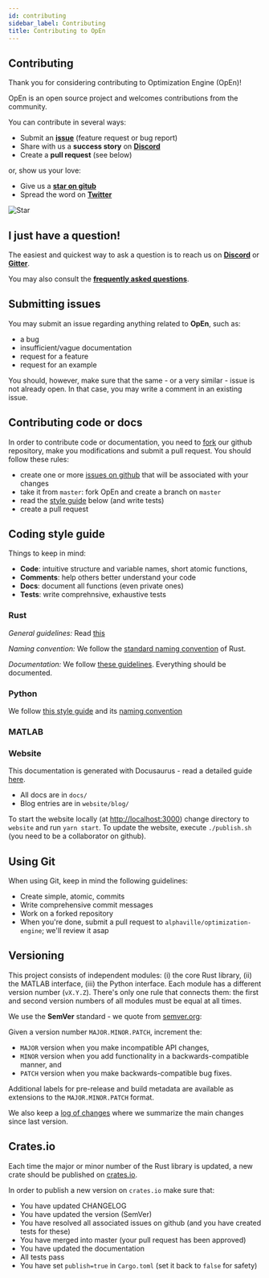 ```yaml
---
id: contributing
sidebar_label: Contributing
title: Contributing to OpEn
---
```


## Contributing 
Thank you for considering contributing to Optimization Engine (OpEn)!

OpEn is an open source project and welcomes contributions from the community.

You can contribute in several ways:

- Submit an [**issue**](https://github.com/alphaville/optimization-engine/issues) (feature request or bug report)
- Share with us a **success story** on [**Discord**](https://discord.gg/mfYpn4V)
- Create a **pull request** (see below)

or, show us your love:

- Give us a [**star on gitub**](https://github.com/alphaville/optimization-engine)
- Spread the word on [**Twitter**](https://twitter.com/intent/tweet?original_referer=http%3A%2F%2Flocalhost%3A3000%2Foptimization-engine%2Fblog%2F2019%2F03%2F06%2Ftalk-to-us&ref_src=twsrc%5Etfw&text=Fast%20and%20accurate%20embedded%20nonconvex%20optimization%20with%20%23OptimizationEngine&tw_p=tweetbutton&url=http%3A%2F%2Flocalhost%3A3000%2Foptimization-engine%2Fblog%2F2019%2F03%2F06%2Ftalk-to-us&via=isToxic)

![Star](https://media.giphy.com/media/ZxblqUVrPVmcqATkC4/giphy.gif)

## I just have a question!
The easiest and quickest way to ask a question is to reach us on [**Discord**](https://discord.gg/mfYpn4V) or [**Gitter**](https://gitter.im/alphaville/optimization-engine).

You may also consult the [**frequently asked questions**](http://localhost:3000/optimization-engine/docs/faq).


## Submitting issues
You may submit an issue regarding anything related to **OpEn**, such as:

- a bug
- insufficient/vague documentation
- request for a feature
- request for an example

You should, however, make sure that the same - or a very similar - issue is not already open. In that case, you may write a comment in an existing issue.


## Contributing code or docs

In order to contribute code or documentation, you need to [fork]() our github repository, make you modifications and submit a pull request. You should follow these rules:

- create one or more [issues on github](https://github.com/alphaville/optimization-engine/issues) that will be associated with your changes
- take it from `master`: fork OpEn and create a branch on `master`
- read the [style guide](#coding-style-guide) below (and write tests)
- create a pull request

## Coding style guide

Things to keep in mind:

- **Code**: intuitive structure and variable names, short atomic functions, 
- **Comments**: help others better understand your code
- **Docs**: document all functions (even private ones)
- **Tests**: write comprehnsive, exhaustive tests

### Rust

*General guidelines:* Read [this](https://rust-lang-nursery.github.io/api-guidelines/about.html)

*Naming convention:* We follow the [standard naming convention](https://rust-lang-nursery.github.io/api-guidelines/naming.html) of Rust.

*Documentation:* We follow [these guidelines](https://rust-lang-nursery.github.io/api-guidelines/documentation.html). Everything should be documented.

### Python

We follow [this style guide](https://www.python.org/dev/peps/pep-0008) and its [naming convention](https://www.python.org/dev/peps/pep-0008/#naming-conventions)

### MATLAB



### Website
This documentation is generated with Docusaurus - read a detailed guide [here](https://github.com/alphaville/optimization-engine/blob/master/website/README.md).

- All docs are in `docs/`
- Blog entries are in `website/blog/`

To start the website locally (at [http://localhost:3000](http://localhost:3000)) change directory to `website` and run `yarn start`. To update the website, execute `./publish.sh` (you need to be a collaborator on github).

## Using Git
When using Git, keep in mind the following guidelines:

- Create simple, atomic, commits
- Write comprehensive commit messages
- Work on a forked repository
- When you're done, submit a pull request to `alphaville/optimization-engine`; we'll review it asap

## Versioning
This project consists of independent modules: (i) the core Rust library, (ii) the MATLAB interface, (iii) the Python interface. Each module has a different version number (`vX.Y.Z`). There's only one rule that connects them: the first and second version numbers of all modules must be equal at all times. 

We use the **SemVer** standard - we quote from [semver.org](https://semver.org/):

Given a version number `MAJOR.MINOR.PATCH`, increment the:

- `MAJOR` version when you make incompatible API changes,
- `MINOR` version when you add functionality in a backwards-compatible manner, and
- `PATCH` version when you make backwards-compatible bug fixes.

Additional labels for pre-release and build metadata are available as extensions to the `MAJOR.MINOR.PATCH` format.

We also keep a [log of changes](https://github.com/alphaville/optimization-engine/blob/master/CHANGELOG.md) where we summarize the main changes since last version.

## Crates.io

Each time the major or minor number of the Rust library is updated, a new crate should be published on [crates.io](https://crates.io/crates/optimization_engine).

In order to publish a new version on `crates.io` make sure that:

- You have updated CHANGELOG
- You have updated the version (SemVer)
- You have resolved all associated issues on github (and you have created tests for these)
- You have merged into master (your pull request has been approved)
- You have updated the documentation
- All tests pass
- You have set `publish=true` in `Cargo.toml` (set it back to `false` for safety)